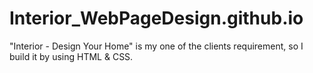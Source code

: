 # Interior_WebPageDesign.github.io
"Interior - Design Your Home" is my one of the clients requirement, so I build it by using HTML &amp; CSS.
